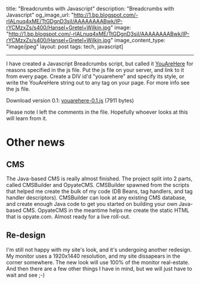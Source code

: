 title: "Breadcrumbs with Javascript"
description: "Breadcrumbs with Javascript"
og_image_url: "http://1.bp.blogspot.com/-rIALnuq4xME/TtGDgnD3siI/AAAAAAAABwk/IP-rYCMzxZs/s400/Hansel+Gretel+Wilkin.jpg"
image: "http://1.bp.blogspot.com/-rIALnuq4xME/TtGDgnD3siI/AAAAAAAABwk/IP-rYCMzxZs/s400/Hansel+Gretel+Wilkin.jpg"
image_content_type: "image/jpeg"
layout: post
tags: tech, javascript]

---

I have created a Javascript Breadcrumbs script, but called it [YouAreHere](/projects/breadcrumbs) for reasons specified in the js file. Put the js file on your server, and link to it from every page. Create a DIV id'd "youarehere" and specify its style, or write the YouAreHere string out to any tag on your page. For more info see the js file.

Download version 0.1: [youarehere-0.1.js](/projects/breadcrumbs/youarehere-0.1.js) (7911 bytes)

Please note I left the comments in the file. Hopefully whoever looks at this will learn from it.

# Other news

## CMS

The Java-based CMS is really almost finished. The project split into 2 parts, called CMSBuilder and OpyateCMS. CMSBuilder spawned from the scripts that helped me create the bulk of my code (DB Beans, tag handlers, and tag handler descriptors). CMSBuilder can look at any existing CMS database, and create enough Java code to get you started on building your own Java-based CMS. OpyateCMS in the meantime helps me create the static HTML that is opyate.com. Almost ready for a live roll-out.

## Re-design

I'm still not happy with my site's look, and it's undergoing another redesign. My monitor uses a 1920x1440 resolution, and my site dissapears in the corner somewhere. The new look will use 100% of the monitor real-estate. And then there are a few other things I have in mind, but we will just have to wait and see ;-)
